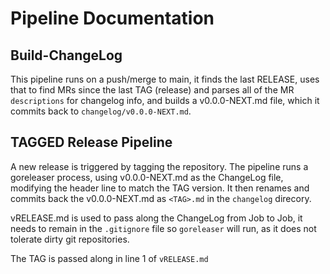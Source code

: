 # Pipeline Documentation

## Build-ChangeLog

This pipeline runs on a push/merge to main, it finds the last RELEASE, uses that to find MRs since the last TAG (release) and parses all of the MR `descriptions` for changelog info, and builds a v0.0.0-NEXT.md file, which it commits back to `changelog/v0.0.0-NEXT.md`.

## TAGGED Release Pipeline

A new release is triggered by tagging the repository.  The pipeline runs a goreleaser process, using v0.0.0-NEXT.md as the ChangeLog file, modifying the header line to match the TAG version.  It then renames and commits back the v0.0.0-NEXT.md as `<TAG>.md` in the `changelog` direcory.

vRELEASE.md is used to pass along the ChangeLog from Job to Job, it needs to remain in the `.gitignore` file so `goreleaser` will run, as it does not tolerate dirty git repositories.

The TAG is passed along in line 1 of `vRELEASE.md`
